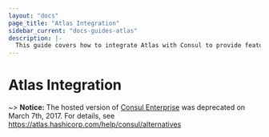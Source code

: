 ```yaml
---
layout: "docs"
page_title: "Atlas Integration"
sidebar_current: "docs-guides-atlas"
description: |-
  This guide covers how to integrate Atlas with Consul to provide features like an infrastructure dashboard and automatic cluster joining.
---
```


# Atlas Integration

~> **Notice:** The hosted version of [Consul Enterprise](https://www.hashicorp.com/products/consul) was deprecated on
March 7th, 2017. For details, see https://atlas.hashicorp.com/help/consul/alternatives

